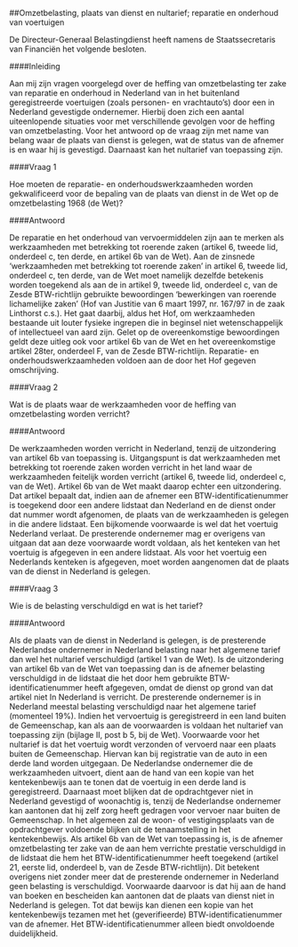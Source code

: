 <meta http-equiv='Content-Type' content='text/html; charset=utf-8' />

##Omzetbelasting, plaats van dienst en nultarief; reparatie en onderhoud van voertuigen

De Directeur-Generaal Belastingdienst heeft namens de Staatssecretaris van Financiën het volgende besloten.     

####Inleiding

Aan mij zijn vragen voorgelegd over de heffing van omzetbelasting ter zake van reparatie en onderhoud in Nederland van in het buitenland geregistreerde voertuigen (zoals personen- en vrachtauto’s) door een in Nederland gevestigde ondernemer. Hierbij doen zich een aantal uiteenlopende situaties voor met verschillende gevolgen voor de heffing van omzetbelasting. Voor het antwoord op de vraag zijn met name van belang waar de plaats van dienst is gelegen, wat de status van de afnemer is en waar hij is gevestigd. Daarnaast kan het nultarief van toepassing zijn.    

####Vraag 1

Hoe moeten de reparatie- en onderhoudswerkzaamheden worden gekwalificeerd voor de bepaling van de plaats van dienst in de Wet op de omzetbelasting 1968 (de Wet)?    

####Antwoord

De reparatie en het onderhoud van vervoermiddelen zijn aan te merken als werkzaamheden met betrekking tot roerende zaken (artikel 6, tweede lid, onderdeel c, ten derde, en artikel 6b van de Wet). Aan de zinsnede ‘werkzaamheden met betrekking tot roerende zaken’ in artikel 6, tweede lid, onderdeel c, ten derde, van de Wet moet namelijk dezelfde betekenis worden toegekend als aan de in artikel 9, tweede lid, onderdeel c, van de Zesde BTW-richtlijn gebruikte bewoordingen ‘bewerkingen van roerende lichamelijke zaken’ (Hof van Justitie van 6 maart 1997, nr. 167/97 in de zaak Linthorst c.s.). Het gaat daarbij, aldus het Hof, om werkzaamheden bestaande uit louter fysieke ingrepen die in beginsel niet wetenschappelijk of intellectueel van aard zijn. Gelet op de overeenkomstige bewoordingen geldt deze uitleg ook voor artikel 6b van de Wet en het overeenkomstige artikel 28ter, onderdeel F, van de Zesde BTW-richtlijn. Reparatie- en onderhoudswerkzaamheden voldoen aan de door het Hof gegeven omschrijving.    

####Vraag 2

Wat is de plaats waar de werkzaamheden voor de heffing van omzetbelasting worden verricht?    

####Antwoord

De werkzaamheden worden verricht in Nederland, tenzij de uitzondering van artikel 6b van toepassing is. Uitgangspunt is dat werkzaamheden met betrekking tot roerende zaken worden verricht in het land waar de werkzaamheden feitelijk worden verricht (artikel 6, tweede lid, onderdeel c, van de Wet). Artikel 6b van de Wet maakt daarop echter een uitzondering. Dat artikel bepaalt dat, indien aan de afnemer een BTW-identificatienummer is toegekend door een andere lidstaat dan Nederland en de dienst onder dat nummer wordt afgenomen, de plaats van de werkzaamheden is gelegen in die andere lidstaat. Een bijkomende voorwaarde is wel dat het voertuig Nederland verlaat. De presterende ondernemer mag er overigens van uitgaan dat aan deze voorwaarde wordt voldaan, als het kenteken van het voertuig is afgegeven in een andere lidstaat. Als voor het voertuig een Nederlands kenteken is afgegeven, moet worden aangenomen dat de plaats van de dienst in Nederland is gelegen.    

####Vraag 3

Wie is de belasting verschuldigd en wat is het tarief?    

####Antwoord

Als de plaats van de dienst in Nederland is gelegen, is de presterende Nederlandse ondernemer in Nederland belasting naar het algemene tarief dan wel het nultarief verschuldigd (artikel 1 van de Wet). Is de uitzondering van artikel 6b van de Wet van toepassing dan is de afnemer belasting verschuldigd in de lidstaat die het door hem gebruikte BTW-identificatienummer heeft afgegeven, omdat de dienst op grond van dat artikel niet In Nederland is verricht. De presterende ondernemer is in Nederland meestal belasting verschuldigd naar het algemene tarief (momenteel 19%). Indien het vervoertuig is geregistreerd in een land buiten de Gemeenschap, kan als aan de voorwaarden is voldaan het nultarief van toepassing zijn (bijlage II, post b 5, bij de Wet). Voorwaarde voor het nultarief is dat het voertuig wordt verzonden of vervoerd naar een plaats buiten de Gemeenschap. Hiervan kan bij registratie van de auto in een derde land worden uitgegaan. De Nederlandse ondernemer die de werkzaamheden uitvoert, dient aan de hand van een kopie van het kentekenbewijs aan te tonen dat de voertuig in een derde land is geregistreerd. Daarnaast moet blijken dat de opdrachtgever niet in Nederland gevestigd of woonachtig is, tenzij de Nederlandse ondernemer kan aantonen dat hij zelf zorg heeft gedragen voor vervoer naar buiten de Gemeenschap. In het algemeen zal de woon- of vestigingsplaats van de opdrachtgever voldoende blijken uit de tenaamstelling in het kentekenbewijs. Als artikel 6b van de Wet van toepassing is, is de afnemer omzetbelasting ter zake van de aan hem verrichte prestatie verschuldigd in de lidstaat die hem het BTW-identificatienummer heeft toegekend (artikel 21, eerste lid, onderdeel b, van de Zesde BTW-richtlijn). Dit betekent overigens niet zonder meer dat de presterende ondernemer in Nederland geen belasting is verschuldigd. Voorwaarde daarvoor is dat hij aan de hand van boeken en bescheiden kan aantonen dat de plaats van dienst niet in Nederland is gelegen. Tot dat bewijs kan dienen een kopie van het kentekenbewijs tezamen met het (geverifieerde) BTW-identificatienummer van de afnemer. Het BTW-identificatienummer alleen biedt onvoldoende duidelijkheid.     
